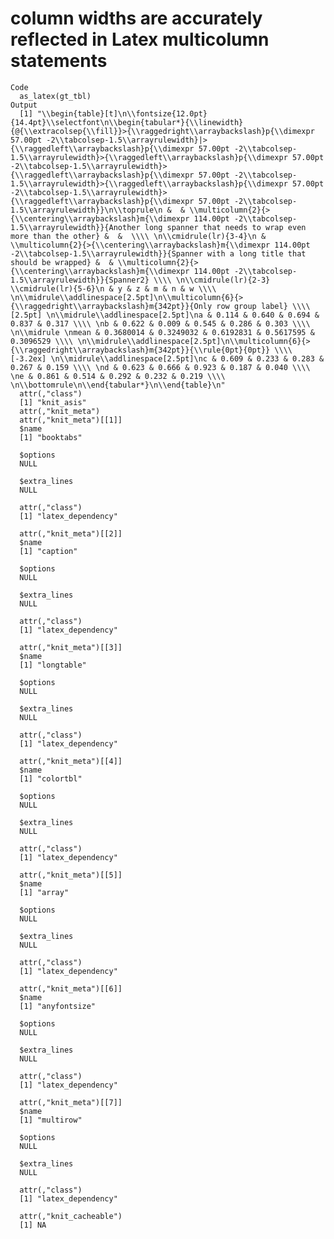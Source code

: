 # column widths are accurately reflected in Latex multicolumn statements

    Code
      as_latex(gt_tbl)
    Output
      [1] "\\begin{table}[t]\n\\fontsize{12.0pt}{14.4pt}\\selectfont\n\\begin{tabular*}{\\linewidth}{@{\\extracolsep{\\fill}}>{\\raggedright\\arraybackslash}p{\\dimexpr 57.00pt -2\\tabcolsep-1.5\\arrayrulewidth}|>{\\raggedleft\\arraybackslash}p{\\dimexpr 57.00pt -2\\tabcolsep-1.5\\arrayrulewidth}>{\\raggedleft\\arraybackslash}p{\\dimexpr 57.00pt -2\\tabcolsep-1.5\\arrayrulewidth}>{\\raggedleft\\arraybackslash}p{\\dimexpr 57.00pt -2\\tabcolsep-1.5\\arrayrulewidth}>{\\raggedleft\\arraybackslash}p{\\dimexpr 57.00pt -2\\tabcolsep-1.5\\arrayrulewidth}>{\\raggedleft\\arraybackslash}p{\\dimexpr 57.00pt -2\\tabcolsep-1.5\\arrayrulewidth}}\n\\toprule\n &  & \\multicolumn{2}{>{\\centering\\arraybackslash}m{\\dimexpr 114.00pt -2\\tabcolsep-1.5\\arrayrulewidth}}{Another long spanner that needs to wrap even more than the other} &  &  \\\\ \n\\cmidrule(lr){3-4}\n & \\multicolumn{2}{>{\\centering\\arraybackslash}m{\\dimexpr 114.00pt -2\\tabcolsep-1.5\\arrayrulewidth}}{Spanner with a long title that should be wrapped} &  & \\multicolumn{2}{>{\\centering\\arraybackslash}m{\\dimexpr 114.00pt -2\\tabcolsep-1.5\\arrayrulewidth}}{Spanner2} \\\\ \n\\cmidrule(lr){2-3} \\cmidrule(lr){5-6}\n & y & z & m & n & w \\\\ \n\\midrule\\addlinespace[2.5pt]\n\\multicolumn{6}{>{\\raggedright\\arraybackslash}m{342pt}}{Only row group label} \\\\[2.5pt] \n\\midrule\\addlinespace[2.5pt]\na & 0.114 & 0.640 & 0.694 & 0.837 & 0.317 \\\\ \nb & 0.622 & 0.009 & 0.545 & 0.286 & 0.303 \\\\ \n\\midrule \nmean & 0.3680014 & 0.3249032 & 0.6192831 & 0.5617595 & 0.3096529 \\\\ \n\\midrule\\addlinespace[2.5pt]\n\\multicolumn{6}{>{\\raggedright\\arraybackslash}m{342pt}}{\\rule{0pt}{0pt}} \\\\[-3.2ex] \n\\midrule\\addlinespace[2.5pt]\nc & 0.609 & 0.233 & 0.283 & 0.267 & 0.159 \\\\ \nd & 0.623 & 0.666 & 0.923 & 0.187 & 0.040 \\\\ \ne & 0.861 & 0.514 & 0.292 & 0.232 & 0.219 \\\\ \n\\bottomrule\n\\end{tabular*}\n\\end{table}\n"
      attr(,"class")
      [1] "knit_asis"
      attr(,"knit_meta")
      attr(,"knit_meta")[[1]]
      $name
      [1] "booktabs"
      
      $options
      NULL
      
      $extra_lines
      NULL
      
      attr(,"class")
      [1] "latex_dependency"
      
      attr(,"knit_meta")[[2]]
      $name
      [1] "caption"
      
      $options
      NULL
      
      $extra_lines
      NULL
      
      attr(,"class")
      [1] "latex_dependency"
      
      attr(,"knit_meta")[[3]]
      $name
      [1] "longtable"
      
      $options
      NULL
      
      $extra_lines
      NULL
      
      attr(,"class")
      [1] "latex_dependency"
      
      attr(,"knit_meta")[[4]]
      $name
      [1] "colortbl"
      
      $options
      NULL
      
      $extra_lines
      NULL
      
      attr(,"class")
      [1] "latex_dependency"
      
      attr(,"knit_meta")[[5]]
      $name
      [1] "array"
      
      $options
      NULL
      
      $extra_lines
      NULL
      
      attr(,"class")
      [1] "latex_dependency"
      
      attr(,"knit_meta")[[6]]
      $name
      [1] "anyfontsize"
      
      $options
      NULL
      
      $extra_lines
      NULL
      
      attr(,"class")
      [1] "latex_dependency"
      
      attr(,"knit_meta")[[7]]
      $name
      [1] "multirow"
      
      $options
      NULL
      
      $extra_lines
      NULL
      
      attr(,"class")
      [1] "latex_dependency"
      
      attr(,"knit_cacheable")
      [1] NA

